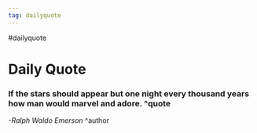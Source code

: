 ```yaml
---
tag: dailyquote
---
```


#dailyquote

# Daily Quote

### If the stars should appear but one night every thousand years how man would marvel and adore. ^quote
*-Ralph Waldo Emerson* ^author

